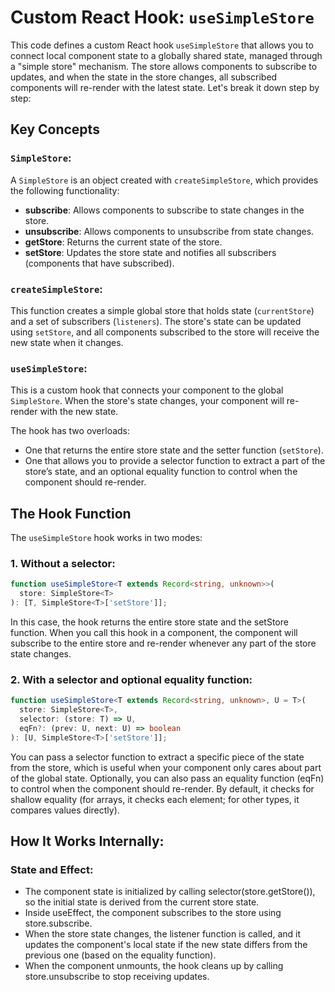 # Custom React Hook: `useSimpleStore`

This code defines a custom React hook `useSimpleStore` that allows you to connect local component state to a globally shared state, managed through a "simple store" mechanism. The store allows components to subscribe to updates, and when the state in the store changes, all subscribed components will re-render with the latest state. Let's break it down step by step:

## Key Concepts

### `SimpleStore`:

A `SimpleStore` is an object created with `createSimpleStore`, which provides the following functionality:
- **subscribe**: Allows components to subscribe to state changes in the store.
- **unsubscribe**: Allows components to unsubscribe from state changes.
- **getStore**: Returns the current state of the store.
- **setStore**: Updates the store state and notifies all subscribers (components that have subscribed).

### `createSimpleStore`:

This function creates a simple global store that holds state (`currentStore`) and a set of subscribers (`listeners`). The store's state can be updated using `setStore`, and all components subscribed to the store will receive the new state when it changes.

### `useSimpleStore`:

This is a custom hook that connects your component to the global `SimpleStore`. When the store's state changes, your component will re-render with the new state.

The hook has two overloads:
- One that returns the entire store state and the setter function (`setStore`).
- One that allows you to provide a selector function to extract a part of the store’s state, and an optional equality function to control when the component should re-render.

## The Hook Function

The `useSimpleStore` hook works in two modes:

### 1. Without a selector:

```ts
function useSimpleStore<T extends Record<string, unknown>>(
  store: SimpleStore<T>
): [T, SimpleStore<T>['setStore']];
```
In this case, the hook returns the entire store state and the setStore function. When you call this hook in a component, the component will subscribe to the entire store and re-render whenever any part of the store state changes.

### 2. With a selector and optional equality function:

```ts
function useSimpleStore<T extends Record<string, unknown>, U = T>(
  store: SimpleStore<T>,
  selector: (store: T) => U,
  eqFn?: (prev: U, next: U) => boolean
): [U, SimpleStore<T>['setStore']];
```
You can pass a selector function to extract a specific piece of the state from the store, which is useful when your component only cares about part of the global state. Optionally, you can also pass an equality function (eqFn) to control when the component should re-render. By default, it checks for shallow equality (for arrays, it checks each element; for other types, it compares values directly).

## How It Works Internally:
### State and Effect:

* The component state is initialized by calling selector(store.getStore()), so the initial state is derived from the current store state.
* Inside useEffect, the component subscribes to the store using store.subscribe.
* When the store state changes, the listener function is called, and it updates the component's local state if the new state differs from the previous one (based on the equality function).
* When the component unmounts, the hook cleans up by calling store.unsubscribe to stop receiving updates.
